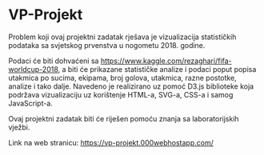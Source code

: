 # VP-Projekt

Problem koji ovaj projektni zadatak rješava je vizualizacija statističkih podataka sa svjetskog prvenstva u nogometu 2018. godine.

Podaci će biti dohvaćeni sa https://www.kaggle.com/rezaghari/fifa-worldcup-2018, a biti će prikazane statističke analize i podaci poput popisa utakmica po sucima, ekipama, broj golova, utakmica, razne postotke, analize i tako dalje. Navedeno je realizirano uz pomoć D3.js biblioteke koja podržava vizualizaciju uz korištenje HTML-a, SVG-a, CSS-a i samog JavaScript-a.

Ovaj projektni zadatak biti će riješen pomoću znanja sa laboratorijskih vježbi.

Link na web stranicu: https://vp-projekt.000webhostapp.com/
